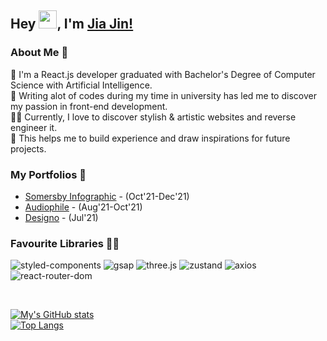 ## Hey <img src="https://github.com/TheDudeThatCode/TheDudeThatCode/blob/master/Assets/Hi.gif" width="29px">, I'm [Jia Jin!](https://www.linkedin.com/in/jjho97/) 

### About Me 🚀
🌱 I'm a React.js developer graduated with Bachelor's Degree of Computer Science with Artificial Intelligence. </br>
🐳 Writing alot of codes during my time in university has led me to discover my passion in front-end development. </br> 
👨‍💻 Currently, I love to discover stylish & artistic websites and reverse engineer it. </br>
🌌 This helps me to build experience and draw inspirations for future projects. <br/>


### My Portfolios 🙌
- [Somersby Infographic](https://somersby-info-1229.netlify.app/) - (Oct'21-Dec'21)
- [Audiophile](https://audiophile-1015.netlify.app/) - (Aug'21-Oct'21)
- [Designo](https://designo-0722.netlify.app/) - (Jul'21)


### Favourite Libraries 🧙‍♂️
![styled-components](https://img.shields.io/badge/-styled--components-DB7093?logo=styled-components&labelColor=424242)
![gsap](https://img.shields.io/badge/-gsap-88CE02?logo=greensock&labelColor=424242)
![three.js](https://img.shields.io/badge/-three.js-blue?logo=Three.js&labelColor=424242)
![zustand](https://img.shields.io/badge/-zustand-red?logo=npm&labelColor=424242)
![axios](https://img.shields.io/badge/-axios-red?logo=npm&labelColor=424242)
![react-router-dom](https://img.shields.io/static/v1?label=&message=react-router-dom&color=red&logo=npm&labelColor=424242)

<br />

[![My's GitHub stats](https://github-readme-stats.vercel.app/api?username=jiajinho&show_icons=true&count_private=true)](https://github.com/anuraghazra/github-readme-stats) <br />
[![Top Langs](https://github-readme-stats.vercel.app/api/top-langs/?username=jiajinho&layout=compact&count_private=true)](https://github.com/anuraghazra/github-readme-stats)
